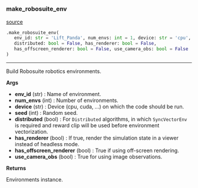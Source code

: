 #


### make_robosuite_env
[source](https://github.com/RLE-Foundation/rllte/blob/main/rllte/env/robosuite/__init__.py/#L47)
```python
.make_robosuite_env(
   env_id: str = 'Lift_Panda', num_envs: int = 1, device: str = 'cpu', seed: int = 0,
   distributed: bool = False, has_renderer: bool = False,
   has_offscreen_renderer: bool = False, use_camera_obs: bool = False
)
```

---
Build Robosuite robotics environments.


**Args**

* **env_id** (str) : Name of environment.
* **num_envs** (int) : Number of environments.
* **device** (str) : Device (cpu, cuda, ...) on which the code should be run.
* **seed** (int) : Random seed.
* **distributed** (bool) : For `Distributed` algorithms, in which `SyncVectorEnv` is required
    and reward clip will be used before environment vectorization.
* **has_renderer** (bool) : If true, render the simulation state in
    a viewer instead of headless mode.
* **has_offscreen_renderer** (bool) : True if using off-screen rendering.
* **use_camera_obs** (bool) : True for using image observations.


**Returns**

Environments instance.
